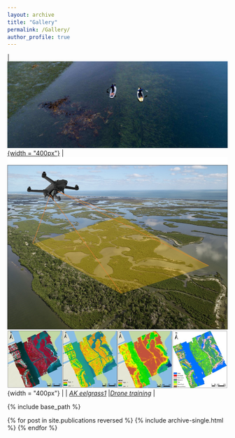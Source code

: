 ```yaml
---
layout: archive
title: "Gallery"
permalink: /Gallery/
author_profile: true
---
```

| [![image](/images/AK_eelgrass.jpg){width = "400px"}](http://gis-yang.github.io) | ![image](/images/dronetraining.jpg){width = "400px"} | 
| [*AK eelgrass1*](http://gis-yang.github.io) |[*Drone training*](http://gis-yang.github.io) |

{% include base_path %}

{% for post in site.publications reversed %}
  {% include archive-single.html %}
{% endfor %}
